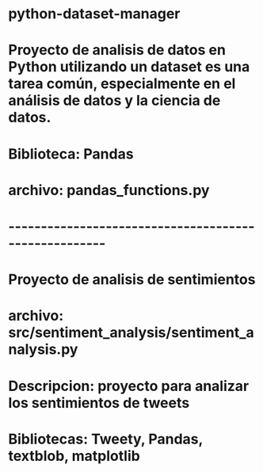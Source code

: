 # python-dataset-manager
# Proyecto de analisis de datos en Python utilizando un dataset es una tarea común, especialmente en el análisis de datos y la ciencia de datos. 
# Biblioteca: Pandas
# archivo: pandas_functions.py
# -----------------------------------------------------
# Proyecto de analisis de sentimientos
# archivo: src/sentiment_analysis/sentiment_analysis.py
# Descripcion: proyecto para analizar los sentimientos de tweets
# Bibliotecas: Tweety, Pandas, textblob, matplotlib